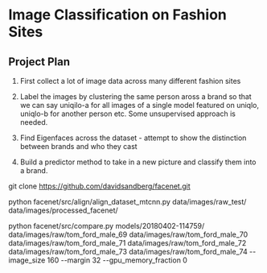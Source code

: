 # Image Classification on Fashion Sites
## Project Plan
1. First collect a lot of image data across many different fashion sites

2. Label the images by clustering the same person aross a brand so that we can say uniqilo-a for all images of a single model featured on uniqlo, uniqlo-b for another person etc. Some unsupervised approach is needed.

3. Find Eigenfaces across the dataset - attempt to show the distinction between brands and who they cast

4. Build a predictor method to take in a new picture and classify them into a brand.


git clone https://github.com/davidsandberg/facenet.git

python facenet/src/align/align_dataset_mtcnn.py data/images/raw_test/ data/images/processed_facenet/

python facenet/src/compare.py models/20180402-114759/ data/images/raw/tom_ford_male_69 data/images/raw/tom_ford_male_70 data/images/raw/tom_ford_male_71 data/images/raw/tom_ford_male_72 data/images/raw/tom_ford_male_73 data/images/raw/tom_ford_male_74 --image_size 160 --margin 32 --gpu_memory_fraction 0